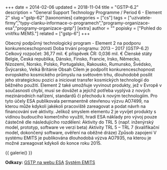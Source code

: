 +++
date = 2014-02-06
updated = 2018-11-04
title = "GSTP-6.2"
description = "General Support Technology Programme / Period 6 - Element 2"
slug ="gstp-62"
[taxonomies]
categories = ["cs"]
tags = ["uzivatele-firmy","typy-clanku-informace-o-programech","programy-organizace-esa","programy-organizace-gstp"]
[extra]
author = ""
popisky = ["Pohled do vnitřku MEMS."]
related = ["gstp-6"]
+++

Obecný podpůrný technologický program - Element 2 na podporu konkurenceschopnosti Doba trvání programu: 2013 – 2017 (GSTP-6.2) Celkový rozpočet: 36,77 mil. € příspěvek ČR: 0,036 mil. € Členské státy Belgie, Česká republika, Dánsko, Finsko, Francie, Irsko, Německo, Nizozemí, Norsko, Polsko, Portugalsko, Rakousko, Rumunsko, Švédsko, Švýcarsko, Velká Británie Obsah Cílem je podpořit konkurenceschopnost evropského kosmického průmyslu na světovém trhu, dlouhodobě posílit jeho strategickou pozici a iniciovat transfer kosmických technologií do běžného použití. Element 2 také umožňuje vyvinout produkty, jež v Evropě v současnosti chybí, musí se dovážet a jejichž potřeba vyplývá z nových mezinárodních nařízení, standardů či přechodu k novým technologiím. Pro tyto účely ESA publikovala permanentně otevřenou výzvu AO7499, na kterou může kdykoli jakékoli pracoviště zareagovat a podat návrh na financování své aktivity. Jelikož smyslem elementu 2 je vyvíjet produkty s vidinou budoucího komerčního využití, hradí ESA náklady pro vývoj pouze částečně dle následujícího rozdělení: Aktivity do TRL 5 (např. inženýrský model, prototyp, software ve verzi beta) Aktivity TRL 5 – TRL 7 (kvalifikační model, dokončený software, ověření na oběžné dráze) Způsob zapojení V systému EMITS je publikována dlouhodobá výzva AO7935, na kterou je možné zareagovat kdykoli do konce roku 2015.

{{ galerie() }}

**Odkazy:**
[GSTP na webu ESA]
[Systém EMITS]

[GSTP na webu ESA]: http://www.esa.int/Our_Activities/Technology/About_the_General_Support_Technology_Programme_GSTP
[Systém EMITS]: http://emits.esa.int
